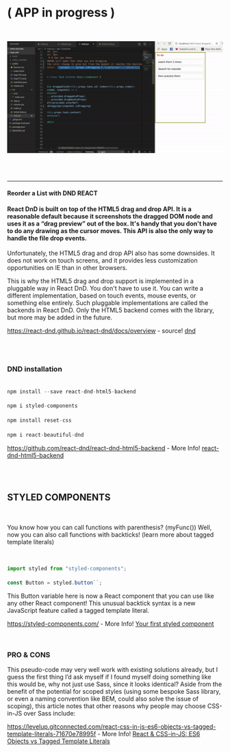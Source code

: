 # ( APP in progress )


<!-- ----------------------- -->
<!--       DRAG AND DROP     -->
<!-- ----------------------- -->

<br>


[<img src="./src/img/drag_drop.gif">](https://nadiamariduena.github.io/react-draganddrop1-dnd/)

<br>
<br>

<hr>

#### Reorder a List with DND REACT

<h4>React DnD is built on top of the HTML5 drag and drop API. It is a reasonable default because it screenshots the dragged DOM node and uses it as a “drag preview” out of the box. It's handy that you don't have to do any drawing as the cursor moves. This API is also the only way to handle the file drop events.</h4>

<p>

Unfortunately, the HTML5 drag and drop API also has some downsides. It does not work on touch screens, and it provides less customization opportunities on IE than in other browsers.

This is why the HTML5 drag and drop support is implemented in a pluggable way in React DnD. You don't have to use it. You can write a different implementation, based on touch events, mouse events, or something else entirely. Such pluggable implementations are called the backends in React DnD. Only the HTML5 backend comes with the library, but more may be added in the future.

</p>

https://react-dnd.github.io/react-dnd/docs/overview - source!
[dnd](https://react-dnd.github.io/react-dnd/docs/overview)

<br>
<br>

### DND installation

```javascript

npm install --save react-dnd-html5-backend

npm i styled-components

npm install reset-css

npm i react-beautiful-dnd
```

https://github.com/react-dnd/react-dnd-html5-backend - More Info!
[react-dnd-html5-backend](https://github.com/react-dnd/react-dnd-html5-backend)

<br>
<br>

## STYLED COMPONENTS

<br>

<p>You know how you can call functions with parenthesis? (myFunc()) Well, now you can also call functions with backticks! (learn more about tagged template literals)</p>

<br>

```javascript
import styled from "styled-components";

const Button = styled.button``;
```

<p>This Button variable here is now a React component that you can use like any other React component! This unusual backtick syntax is a new JavaScript feature called a tagged template literal.</p>

https://styled-components.com/ - More Info!
[Your first styled component](https://styled-components.com/)

<br>

### PRO & CONS

<p> This pseudo-code may very well work with existing solutions already, but I guess the first thing I’d ask myself if I found myself doing something like this would be, why not just use Sass, since it looks identical? Aside from the benefit of the potential for scoped styles (using some bespoke Sass library, or even a naming convention like BEM, could also solve the issue of scoping), this article notes that other reasons why people may choose CSS-in-JS over Sass include:

</p>

https://levelup.gitconnected.com/react-css-in-js-es6-objects-vs-tagged-template-literals-71670e78995f - More Info!
[React & CSS-in-JS: ES6 Objects vs Tagged Template Literals](https://levelup.gitconnected.com/react-css-in-js-es6-objects-vs-tagged-template-literals-71670e78995f)

